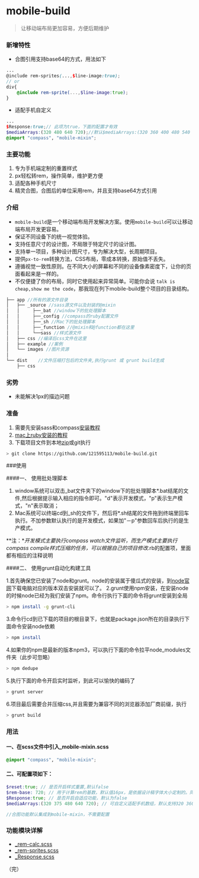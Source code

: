 # mobile-build
> 让移动端布局更加容易，方便后期维护

### 新增特性

- 合图引用支持base64的方式，用法如下

```scss
...
@include rem-sprites(...,$line-image:true);
// or
div{
    @include rem-sprite(...,$line-image:true);
}
```

- 适配手机自定义

```scss
...
$Response:true;// 此项为true，下面的配置才有效
$mediaArrays:(320 480 640 720);//默认$mediaArrays:(320 360 400 480 540 640 720) !default;
@import "compass", "mobile-mixin";
```
### 主要功能

1. 专为手机端定制的重置样式
2. px轻松转rem，操作简单，维护更方便
3. 适配各种手机尺寸
4. 精灵合图，合图后的单位采用rem，并且支持base64方式引用

### 介绍

- `mobile-build`是一个移动端布局开发解决方案。使用`mobile-build`可以让移动端布局开发更容易。
- 保证不同设备下的统一视觉体验。
- 支持任意尺寸的设计图，不局限于特定尺寸的设计图。
- 支持单一项目，多种设计图尺寸，专为解决大型，长周期项目。
- 提供`px-to-rem`转换方法，CSS布局，零成本转换，原始值不丢失。
- 遵循视觉一致性原则。在不同大小的屏幕和不同的设备像素密度下，让你的页面看起来是一样的。
- 不仅便捷了你的布局，同时它使用起来异常简单。可能你会说 `talk is cheap,show me the code`，那我现在列下mobile-build整个项目的目录结构。

```javascript
├── app	//所有的源文件目录
│   ├── _source //sass源文件以及封装的@mixin
│   │     ├──_bat //window下的批处理脚本
│   │     ├──_config //compass的ruby配置文件
│   │     ├──_sh //Mac下的批处理脚本
│   │     ├──_function //@mixin和@function都在这里
│   │     └──sass //样式源文件
│   ├── css //编译后css文件在这里
│   ├── example //案例
│   └── images //图片资源
│
└── dist	//文件压缩打包后的文件夹,执行grunt 或 grunt build生成
    ├── css
```

### 劣势

- 未能解决1px的描边问题

### 准备
1. 需要先安装sass和compass[安装教程](http://www.w3cplus.com/sassguide/install.html)
2. [mac上ruby安装的教程](http://itcourses.cs.unh.edu/assets/docs/704/reports/fall11/Ruby%20on%20Rails%20Tutorial%20-%20Eric%20Callan.pdf)
3. 下载项目文件到本地[zip](https://github.com/121595113/mobile-build/releases)或git执行
```bash
> git clone https://github.com/121595113/mobile-build.git
```

###使用

####一、 使用批处理脚本

1. window系统可以双击_bat文件夹下的window下的批处理脚本*.bat结尾的文件,然后根据提示输入相应的指令即可。"d"表示开发模式，"p"表示生产模式，"n"表示取消；
2. Mac系统可以终端cd到_sh的文件下，然后将*.sh结尾的文件拖到终端里回车执行。不加参数默认执行的是开发模式，如果加"－p"参数回车后执行的是生产模式。

**注：**开发模式主要执行compass watch文件监听，而生产模式主要执行compass compile样式压缩的任务，可以根据自己的项目修改*.rb的配置项，里面都有相应的注释说明

####二、 使用grunt自动化构建工具

1.首先确保您已安装了node和grunt。node的安装属于傻瓜式的安装，到[node官网](https://nodejs.org/en/)下载电脑对应的版本双击安装就可以了。
2.grunt使用npm安装，在安装node的时候node已经为我们安装了npm。命令行执行下面的命令将grunt安装到全局
```bash
> npm install -g grunt-cli
```
3.命令行cd到已下载的项目的根目录下，也就是package.json所在的目录执行下面命令安装node依赖
```bash
> npm install
```
4.如果你的npm是最新的版本npm3，可以执行下面的命令拉平node_modules文件夹（此步可忽略）
```bash
> npm dedupe
```
5.执行下面的命令开启实时监听，到此可以愉快的编码了
```bash
> grunt server
```
6.项目最后需要合并压缩css,并且需要为兼容不同的浏览器添加厂商前缀，执行
```bash
> grunt build
```

### 用法

#### 一、在scss文件中引入_mobile-mixin.scss

```scss
@import "compass", "mobile-mixin";
```

#### 二、可配置项如下：

```scss
$reset:true; // 是否开启样式重置,默认false
$rem-base: 720; // 用于计算rem的基数，默认值16px，是依据设计稿字体大小定制的。同时，你也可以根据设计搞的宽度来订（例如：320 480 640 720 750，但不仅限与此）,其与字体大小对应关系12:320 18:480 24:640 27:720。
$Response:true; // 是否开启自适应功能，默认为false
$mediaArrays:(320 375 480 640 720); // 可自定义适配手机数组，默认支持320 360 400 480 540 640 720的手机

//合图功能默认集成到mobile-mixin，不需要配置

```

### 功能模块详解

- [_rem-calc.scss](https://github.com/121595113/mobile-build/wiki/rem-calc)
- [_rem-sprites.scss](https://github.com/121595113/mobile-build/wiki/rem-sprites)
- [_Response.scss](https://github.com/121595113/mobile-build/wiki/Response)
 

（完）
